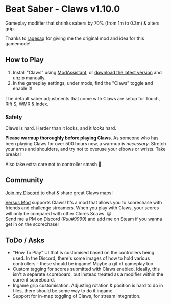 # Beat Saber - Claws v1.10.0

Gameplay modifier that shrinks sabers by 70% (from 1m to 0.3m) & alters grip.

Thanks to [ragesaq](https://twitch.tv/ragesaq) for giving me the original mod and idea for this gamemode!

## How to Play

1. Install "Claws" using [ModAssistant](https://github.com/Assistant/ModAssistant), or [download the latest version](https://github.com/SteffanDonal/BeatSaber-Claws/releases) and unzip manually.
2. In the gameplay settings, under mods, find the "Claws" toggle and enable it!

The default saber adjustments that come with Claws are setup for Touch, Rift S, WMR & Index.

### Safety

Claws is hard. Harder than it looks, and it _looks_ hard.

**Please warmup thoroughly before playing Claws**. As someone who has been playing Claws for over 500 hours now, a warmup is _necessary_. Stretch your arms and shoulders, and try not to overuse your elbows or wrists. Take breaks!

Also take extra care not to controller smash 🤣

## Community

[Join my Discord](http://claws.ruirize.co.uk) to chat & share great Claws maps!

[Versus Mod](https://versusmod.com/Help) supports Claws! It's a mod that allows you to scorechase with friends and challenge streamers. When you play with Claws, your scores will only be compared with other Clores Scaws. 😉  
Send me a PM on Discord (_Ruu#9999_) and add me on Steam if you wanna get in on the scorechase!

## ToDo / Asks

- "How To Play" UI that is customised based on the controllers being used. In the Discord, there's some images of how to hold various controllers - these should be ingame! Maybe a gif of gameplay too.
- Custom tagging for scores submitted with Claws enabled. Ideally, this isn't a separate scoreboard, but instead treated as a modifier within the current scoreboard.
- Ingame grip customisation. Adjusting rotation & position is hard to do in files, there should be some way to do it ingame.
- Support for in-map toggling of Claws, for stream integration.
